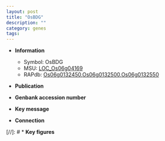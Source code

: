```yaml
---
layout: post
title: "OsBDG"
description: ""
category: genes
tags: 
---
```


* **Information**  
    + Symbol: OsBDG  
    + MSU: [LOC_Os06g04169](http://rice.uga.edu/cgi-bin/ORF_infopage.cgi?orf=LOC_Os06g04169)  
    + RAPdb: [Os06g0132450](http://rapdb.dna.affrc.go.jp/viewer/gbrowse_details/irgsp1?name=Os06g0132450),[Os06g0132500](http://rapdb.dna.affrc.go.jp/viewer/gbrowse_details/irgsp1?name=Os06g0132500),[Os06g0132550](http://rapdb.dna.affrc.go.jp/viewer/gbrowse_details/irgsp1?name=Os06g0132550)  

* **Publication**  

* **Genbank accession number**  

* **Key message**  

* **Connection**  

[//]: # * **Key figures**  


